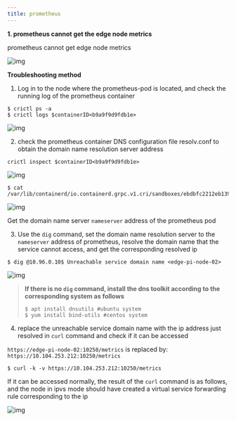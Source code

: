```yaml
---
title: prometheus
---
```


**1. prometheus cannot get the edge node metrics**

prometheus cannot get edge node metrics

![img](../../../static/img/docs/faq/prometheus-endpoint-shooting.png)

**Troubleshooting method**

1. Log in to the node where the prometheus-pod is located, and check the running log of the prometheus container

```shell
$ crictl ps -a
$ crictl logs $containerID<b9a9f9d9fdb1e>
```

![img](../../../static/img/docs/faq/crictl-ps-shooting.png)

2. check the prometheus container DNS configuration file resolv.conf to obtain the domain name resolution server address

```shell
crictl inspect $containerID<b9a9f9d9fdb1e>
```

![img](../../../static/img/docs/faq/crictl-inspect-shooting.png)

```shell
$ cat /var/lib/containerd/io.containerd.grpc.v1.cri/sandboxes/ebdbfc2212eb1390f24f02445e7737c62421c84caef92623/resolv.conf
```

![img](../../../static/img/docs/faq/crictl-cat-resolv-shooting.png)

Get the domain name server `nameserver` address of the prometheus pod

3. Use the `dig` command, set the domain name resolution server to the `nameserver` address of prometheus, resolve the domain name that the service cannot access, and get the corresponding resolved ip

```shell
$ dig @10.96.0.10$ Unreachable service domain name <edge-pi-node-02>
```

![img](../../../static/img/docs/faq/crictl-dig-shooting.png)

> **If there is no `dig` command, install the dns toolkit according to the corresponding system as follows**
>
> ```shell
> $ apt install dnsutils #ubuntu system
> $ yum install bind-utils #centos system
> ```

4. replace the unreachable service domain name with the ip address just resolved in `curl` command and check if it can be accessed

`https://edge-pi-node-02:10250/metrics` is replaced by: `https://10.104.253.212:10250/metrics`

```shell
$ curl -k -v https://10.104.253.212:10250/metrics
```

If it can be accessed normally, the result of the `curl` command is as follows, and the node in ipvs mode should have created a virtual service forwarding rule corresponding to the ip

![img](../../../static/img/docs/faq/crictl-curl-ipvs-shooting.png)